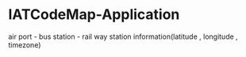 # IATCodeMap-Application
air port - bus station - rail way station information(latitude , longitude , timezone)
